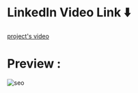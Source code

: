# LinkedIn Video Link ⬇️
[project's video](https://www.linkedin.com/feed/update/urn:li:ugcPost:7182678988044062720/)
# Preview : 
![seo](https://github.com/Bilal-Ishtiyaque/SEO-Landing-or-Home-Page/assets/139645574/7c73ea0c-2181-4a61-8065-62710d62a04c)
